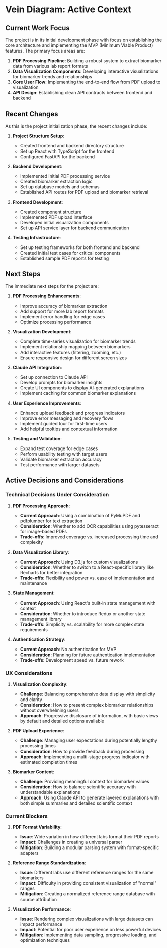 # Vein Diagram: Active Context

## Current Work Focus

The project is in its initial development phase with focus on establishing the core architecture and implementing the MVP (Minimum Viable Product) features. The primary focus areas are:

1. **PDF Processing Pipeline**: Building a robust system to extract biomarker data from various lab report formats
2. **Data Visualization Components**: Developing interactive visualizations for biomarker trends and relationships
3. **Core User Flow**: Implementing the end-to-end flow from PDF upload to visualization
4. **API Design**: Establishing clean API contracts between frontend and backend

## Recent Changes

As this is the project initialization phase, the recent changes include:

1. **Project Structure Setup**: 
   - Created frontend and backend directory structure
   - Set up React with TypeScript for the frontend
   - Configured FastAPI for the backend

2. **Backend Development**:
   - Implemented initial PDF processing service
   - Created biomarker extraction logic
   - Set up database models and schemas
   - Established API routes for PDF upload and biomarker retrieval

3. **Frontend Development**:
   - Created component structure
   - Implemented PDF upload interface
   - Developed initial visualization components
   - Set up API service layer for backend communication

4. **Testing Infrastructure**:
   - Set up testing frameworks for both frontend and backend
   - Created initial test cases for critical components
   - Established sample PDF reports for testing

## Next Steps

The immediate next steps for the project are:

1. **PDF Processing Enhancements**:
   - Improve accuracy of biomarker extraction
   - Add support for more lab report formats
   - Implement error handling for edge cases
   - Optimize processing performance

2. **Visualization Development**:
   - Complete time-series visualization for biomarker trends
   - Implement relationship mapping between biomarkers
   - Add interactive features (filtering, zooming, etc.)
   - Ensure responsive design for different screen sizes

3. **Claude API Integration**:
   - Set up connection to Claude API
   - Develop prompts for biomarker insights
   - Create UI components to display AI-generated explanations
   - Implement caching for common biomarker explanations

4. **User Experience Improvements**:
   - Enhance upload feedback and progress indicators
   - Improve error messaging and recovery flows
   - Implement guided tour for first-time users
   - Add helpful tooltips and contextual information

5. **Testing and Validation**:
   - Expand test coverage for edge cases
   - Perform usability testing with target users
   - Validate biomarker extraction accuracy
   - Test performance with larger datasets

## Active Decisions and Considerations

### Technical Decisions Under Consideration

1. **PDF Processing Approach**:
   - **Current Approach**: Using a combination of PyMuPDF and pdfplumber for text extraction
   - **Consideration**: Whether to add OCR capabilities using pytesseract for image-based PDFs
   - **Trade-offs**: Improved coverage vs. increased processing time and complexity

2. **Data Visualization Library**:
   - **Current Approach**: Using D3.js for custom visualizations
   - **Consideration**: Whether to switch to a React-specific library like Recharts for better integration
   - **Trade-offs**: Flexibility and power vs. ease of implementation and maintenance

3. **State Management**:
   - **Current Approach**: Using React's built-in state management with context
   - **Consideration**: Whether to introduce Redux or another state management library
   - **Trade-offs**: Simplicity vs. scalability for more complex state requirements

4. **Authentication Strategy**:
   - **Current Approach**: No authentication for MVP
   - **Consideration**: Planning for future authentication implementation
   - **Trade-offs**: Development speed vs. future rework

### UX Considerations

1. **Visualization Complexity**:
   - **Challenge**: Balancing comprehensive data display with simplicity and clarity
   - **Consideration**: How to present complex biomarker relationships without overwhelming users
   - **Approach**: Progressive disclosure of information, with basic views by default and detailed options available

2. **PDF Upload Experience**:
   - **Challenge**: Managing user expectations during potentially lengthy processing times
   - **Consideration**: How to provide feedback during processing
   - **Approach**: Implementing a multi-stage progress indicator with estimated completion times

3. **Biomarker Context**:
   - **Challenge**: Providing meaningful context for biomarker values
   - **Consideration**: How to balance scientific accuracy with understandable explanations
   - **Approach**: Using Claude API to generate layered explanations with both simple summaries and detailed scientific context

### Current Blockers

1. **PDF Format Variability**:
   - **Issue**: Wide variation in how different labs format their PDF reports
   - **Impact**: Challenges in creating a universal parser
   - **Mitigation**: Building a modular parsing system with format-specific adapters

2. **Reference Range Standardization**:
   - **Issue**: Different labs use different reference ranges for the same biomarkers
   - **Impact**: Difficulty in providing consistent visualization of "normal" ranges
   - **Mitigation**: Creating a normalized reference range database with source attribution

3. **Visualization Performance**:
   - **Issue**: Rendering complex visualizations with large datasets can impact performance
   - **Impact**: Potential for poor user experience on less powerful devices
   - **Mitigation**: Implementing data sampling, progressive loading, and optimization techniques
